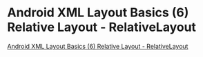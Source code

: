 # Android XML Layout Basics (6) Relative Layout - RelativeLayout
[Android XML Layout Basics (6) Relative Layout - RelativeLayout](https://aiwithcloud.com/2022/09/15/android_xml_layout_basics_6_relative_layout___relativelayout/)